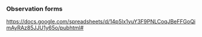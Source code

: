 ### Observation forms

https://docs.google.com/spreadsheets/d/14p5lx1yuY3F9PNLCoqJBeFFGoQimAyRAz85JJU1y65o/pubhtml#      
